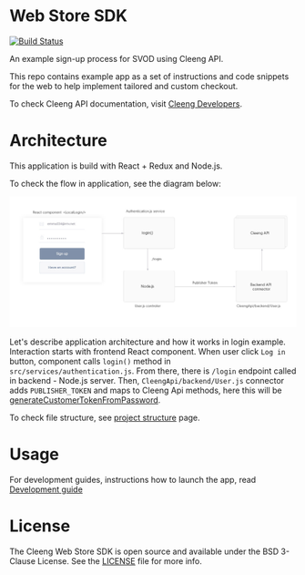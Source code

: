 # Web Store SDK

[![Build Status](https://travis-ci.org/Cleeng/web-store-sdk.svg?branch=master)](https://travis-ci.org/Cleeng/web-store-sdk)

An example sign-up process for SVOD using Cleeng API.

This repo contains example app as a set of instructions and code snippets for the web to help implement tailored and custom checkout.

To check Cleeng API documentation, visit [Cleeng Developers](https://developers.cleeng.com/reference).

# Architecture

This application is build with React + Redux and Node.js.

To check the flow in application, see the diagram below:

![diagram](diagram.jpg?raw=true 'Web Store SDK action flow diagram')

Let's describe application architecture and how it works in login example. Interaction starts with frontend React component. When user click `Log in` button, component calls `login()` method in `src/services/authentication.js`. From there, there is `/login` endpoint called in backend - Node.js server. Then, `CleengApi/backend/User.js` connector adds `PUBLISHER_TOKEN` and maps to Cleeng Api methods, here this will be [generateCustomerTokenFromPassword](https://developers.cleeng.com/generate-customer-token-from-password).

To check file structure, see [project structure](DEVELOPMENT.md#project-structure) page.

# Usage

For development guides, instructions how to launch the app, read [Development guide](DEVELOPMENT.md)

# License

The Cleeng Web Store SDK is open source and available under the BSD 3-Clause License. See the [LICENSE](LICENSE.md) file for more info.
